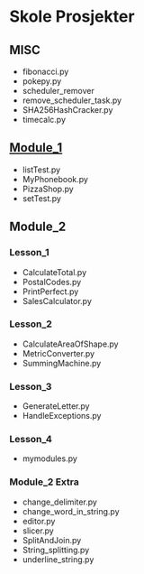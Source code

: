 # Skole Prosjekter 

## MISC
  * fibonacci.py
  * pokepy.py
  * scheduler_remover
  * remove_scheduler_task.py
  * SHA256HashCracker.py
  * timecalc.py

## <a href="https://github.com/0xStian/skole_prosjekter/tree/main/Module_1"><b>Module_1</b></a>
  * listTest.py
  * MyPhonebook.py
  * PizzaShop.py
  * setTest.py

## Module_2
### Lesson_1
  * CalculateTotal.py
  * PostalCodes.py
  * PrintPerfect.py
  * SalesCalculator.py
### Lesson_2
  * CalculateAreaOfShape.py
  * MetricConverter.py
  * SummingMachine.py
### Lesson_3
  * GenerateLetter.py
  * HandleExceptions.py
### Lesson_4
  * mymodules.py
### Module_2 Extra
  * change_delimiter.py
  * change_word_in_string.py
  * editor.py
  * slicer.py
  * SplitAndJoin.py
  * String_splitting.py
  * underline_string.py

